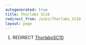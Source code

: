 ```yaml
---
autogenerated: true
title: Thorlabs SC10
redirect_from: /wiki/Thorlabs_SC10
layout: page
---
```


1.  REDIRECT [ThorlabsSC10](ThorlabsSC10 "wikilink")
